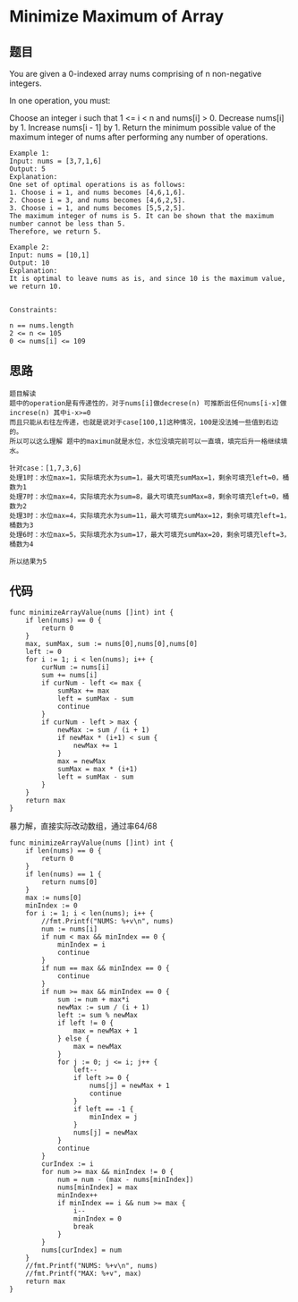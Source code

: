 #   Minimize Maximum of Array


## 题目

You are given a 0-indexed array nums comprising of n non-negative integers.

In one operation, you must:

Choose an integer i such that 1 <= i < n and nums[i] > 0.
Decrease nums[i] by 1.
Increase nums[i - 1] by 1.
Return the minimum possible value of the maximum integer of nums after performing any number of operations.

```
Example 1:
Input: nums = [3,7,1,6]
Output: 5
Explanation:
One set of optimal operations is as follows:
1. Choose i = 1, and nums becomes [4,6,1,6].
2. Choose i = 3, and nums becomes [4,6,2,5].
3. Choose i = 1, and nums becomes [5,5,2,5].
The maximum integer of nums is 5. It can be shown that the maximum number cannot be less than 5.
Therefore, we return 5.

Example 2:
Input: nums = [10,1]
Output: 10
Explanation:
It is optimal to leave nums as is, and since 10 is the maximum value, we return 10.
 

Constraints:

n == nums.length
2 <= n <= 105
0 <= nums[i] <= 109
```

## 思路

```
题目解读
题中的operation是有传递性的，对于nums[i]做decrese(n) 可推断出任何nums[i-x]做increse(n) 其中i-x>=0
而且只能从右往左传递，也就是说对于case[100,1]这种情况，100是没法摊一些值到右边的。
所以可以这么理解 题中的maximun就是水位，水位没填完前可以一直填，填完后升一格继续填水。

针对case：[1,7,3,6]
处理1时：水位max=1，实际填充水为sum=1，最大可填充sumMax=1，剩余可填充left=0，桶数为1
处理7时：水位max=4，实际填充水为sum=8，最大可填充sumMax=8，剩余可填充left=0，桶数为2
处理3时：水位max=4，实际填充水为sum=11，最大可填充sumMax=12，剩余可填充left=1，桶数为3
处理6时：水位max=5，实际填充水为sum=17，最大可填充sumMax=20，剩余可填充left=3，桶数为4

所以结果为5
```

## 代码

```golang 
func minimizeArrayValue(nums []int) int {
	if len(nums) == 0 {
		return 0
	}
	max, sumMax, sum := nums[0],nums[0],nums[0]
	left := 0
	for i := 1; i < len(nums); i++ {
		curNum := nums[i]
		sum += nums[i]
		if curNum - left <= max {
			sumMax += max
			left = sumMax - sum
			continue
		}
		if curNum - left > max {
			newMax := sum / (i + 1)
			if newMax * (i+1) < sum {
				newMax += 1
			}
			max = newMax
			sumMax = max * (i+1)
			left = sumMax - sum
		}
	}
	return max
}
```

暴力解，直接实际改动数组，通过率64/68
```golang
func minimizeArrayValue(nums []int) int {
	if len(nums) == 0 {
		return 0
	}
	if len(nums) == 1 {
		return nums[0]
	}
	max := nums[0]
	minIndex := 0
	for i := 1; i < len(nums); i++ {
		//fmt.Printf("NUMS: %+v\n", nums)
		num := nums[i]
		if num < max && minIndex == 0 {
			minIndex = i
			continue
		}
		if num == max && minIndex == 0 {
			continue
		}
		if num >= max && minIndex == 0 {
			sum := num + max*i
			newMax := sum / (i + 1)
			left := sum % newMax
			if left != 0 {
				max = newMax + 1
			} else {
				max = newMax
			}
			for j := 0; j <= i; j++ {
				left--
				if left >= 0 {
					nums[j] = newMax + 1
					continue
				}
				if left == -1 {
					minIndex = j
				}
				nums[j] = newMax
			}
			continue
		}
		curIndex := i
		for num >= max && minIndex != 0 {
			num = num - (max - nums[minIndex])
			nums[minIndex] = max
			minIndex++
			if minIndex == i && num >= max {
				i--
				minIndex = 0
				break
			}
		}
		nums[curIndex] = num
	}
	//fmt.Printf("NUMS: %+v\n", nums)
	//fmt.Printf("MAX: %+v", max)
	return max
}
```
